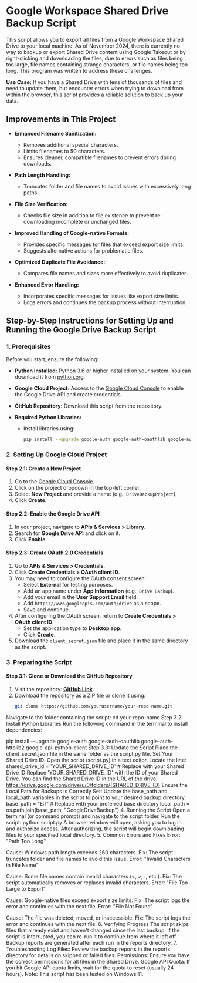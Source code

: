 # Google Workspace Shared Drive Backup Script

This script allows you to export all files from a Google Workspace Shared Drive to your local machine. As of November 2024, there is currently no way to backup or export Shared Drive content using Google Takeout or by right-clicking and downloading the files, due to errors such as files being too large, file names containing strange characters, or file names being too long. This program was written to address these challenges.

**Use Case:** If you have a Shared Drive with tens of thousands of files and need to update them, but encounter errors when trying to download from within the browser, this script provides a reliable solution to back up your data.

## Improvements in This Project

- **Enhanced Filename Sanitization:**
  - Removes additional special characters.
  - Limits filenames to 50 characters.
  - Ensures cleaner, compatible filenames to prevent errors during downloads.

- **Path Length Handling:**
  - Truncates folder and file names to avoid issues with excessively long paths.

- **File Size Verification:**
  - Checks file size in addition to file existence to prevent re-downloading incomplete or unchanged files.

- **Improved Handling of Google-native Formats:**
  - Provides specific messages for files that exceed export size limits.
  - Suggests alternative actions for problematic files.

- **Optimized Duplicate File Avoidance:**
  - Compares file names and sizes more effectively to avoid duplicates.

- **Enhanced Error Handling:**
  - Incorporates specific messages for issues like export size limits.
  - Logs errors and continues the backup process without interruption.

## Step-by-Step Instructions for Setting Up and Running the Google Drive Backup Script

### 1. Prerequisites

Before you start, ensure the following:

- **Python Installed:** Python 3.6 or higher installed on your system. You can download it from [python.org](https://www.python.org/downloads/).

- **Google Cloud Project:** Access to the [Google Cloud Console](https://console.cloud.google.com/) to enable the Google Drive API and create credentials.

- **GitHub Repository:** Download this script from the repository.

- **Required Python Libraries:**
  - Install libraries using:
    ```bash
    pip install --upgrade google-auth google-auth-oauthlib google-auth-httplib2 google-api-python-client
    ```

### 2. Setting Up Google Cloud Project

#### Step 2.1: Create a New Project

1. Go to the [Google Cloud Console](https://console.cloud.google.com/).
2. Click on the project dropdown in the top-left corner.
3. Select **New Project** and provide a name (e.g., `DriveBackupProject`).
4. Click **Create**.

#### Step 2.2: Enable the Google Drive API

1. In your project, navigate to **APIs & Services > Library**.
2. Search for **Google Drive API** and click on it.
3. Click **Enable**.

#### Step 2.3: Create OAuth 2.0 Credentials

1. Go to **APIs & Services > Credentials**.
2. Click **Create Credentials > OAuth client ID**.
3. You may need to configure the OAuth consent screen:
   - Select **External** for testing purposes.
   - Add an app name under **App Information** (e.g., `Drive Backup`).
   - Add your email in the **User Support Email** field.
   - Add `https://www.googleapis.com/auth/drive` as a scope.
   - Save and continue.
4. After configuring the OAuth screen, return to **Create Credentials > OAuth client ID**.
   - Set the application type to **Desktop app**.
   - Click **Create**.
5. Download the `client_secret.json` file and place it in the same directory as the script.

### 3. Preparing the Script

#### Step 3.1: Clone or Download the GitHub Repository

1. Visit the repository: **[GitHub Link](https://github.com/yourusername/your-repo-name)**.
2. Download the repository as a ZIP file or clone it using:
   ```bash
   git clone https://github.com/yourusername/your-repo-name.git
Navigate to the folder containing the script:
cd your-repo-name
Step 3.2: Install Python Libraries
Run the following command in the terminal to install dependencies:

pip install --upgrade google-auth google-auth-oauthlib google-auth-httplib2 google-api-python-client
Step 3.3: Update the Script
Place the client_secret.json file in the same folder as the script.py file.
Set Your Shared Drive ID:
Open the script (script.py) in a text editor.
Locate the line:
shared_drive_id = 'YOUR_SHARED_DRIVE_ID'  # Replace with your Shared Drive ID
Replace 'YOUR_SHARED_DRIVE_ID' with the ID of your Shared Drive.
You can find the Shared Drive ID in the URL of the drive:
https://drive.google.com/drive/u/0/folders/{SHARED_DRIVE_ID}
Ensure the Local Path for Backups is Correctly Set:
Update the base_path and local_path variables in the script to point to your desired backup directory.
base_path = "E:/"  # Replace with your preferred base directory
local_path = os.path.join(base_path, "GoogleDriveBackup")
4. Running the Script
Open a terminal (or command prompt) and navigate to the script folder.
Run the script:
python script.py
A browser window will open, asking you to log in and authorize access.
After authorizing, the script will begin downloading files to your specified local directory.
5. Common Errors and Fixes
Error: "Path Too Long"

Cause: Windows path length exceeds 260 characters.
Fix: The script truncates folder and file names to avoid this issue.
Error: "Invalid Characters in File Name"

Cause: Some file names contain invalid characters (<, >, :, etc.).
Fix: The script automatically removes or replaces invalid characters.
Error: "File Too Large to Export"

Cause: Google-native files exceed export size limits.
Fix: The script logs the error and continues with the next file.
Error: "File Not Found"

Cause: The file was deleted, moved, or inaccessible.
Fix: The script logs the error and continues with the next file.
6. Verifying Progress
The script skips files that already exist and haven't changed since the last backup.
If the script is interrupted, you can re-run it to continue from where it left off.
Backup reports are generated after each run in the reports directory.
7. Troubleshooting
Log Files: Review the backup reports in the reports directory for details on skipped or failed files.
Permissions: Ensure you have the correct permissions for all files in the Shared Drive.
Google API Quota: If you hit Google API quota limits, wait for the quota to reset (usually 24 hours).
Note: This script has been tested on Windows 11.

